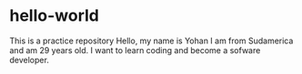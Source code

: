 # hello-world
This is a practice repository
Hello, my name is Yohan I am from Sudamerica and am 29 years old.
I want to learn coding and become a sofware developer.
